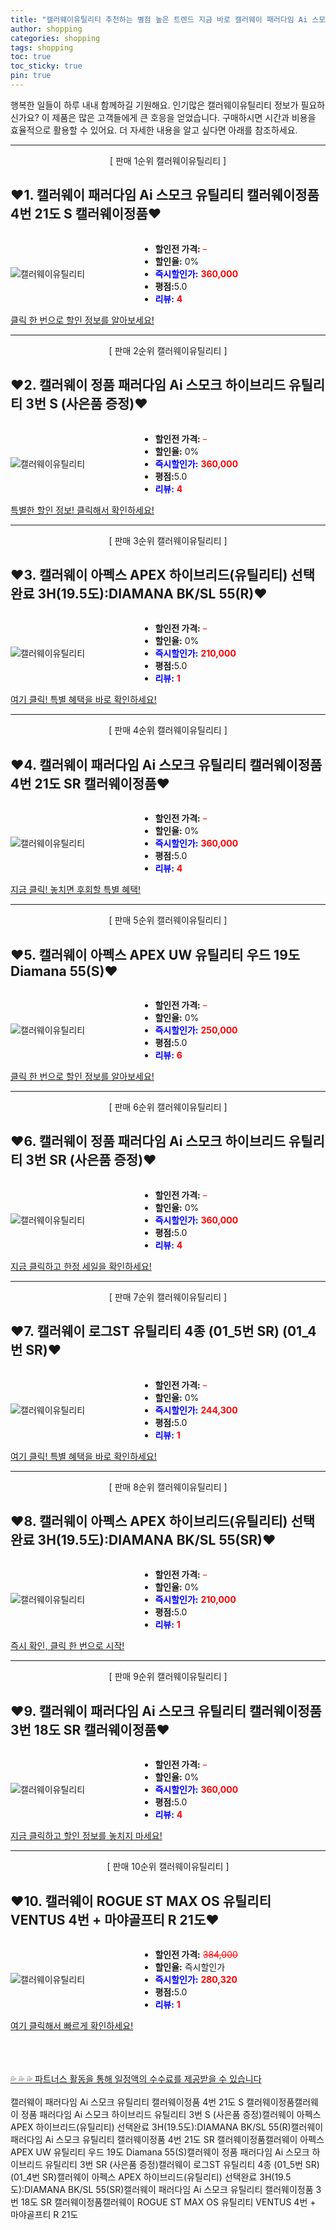 ```yaml
---
title: "캘러웨이유틸리티 추천하는 별점 높은 트렌드 지금 바로 캘러웨이 패러다임 Ai 스모크 유틸리티"
author: shopping
categories: shopping
tags: shopping
toc: true
toc_sticky: true
pin: true
---
```

행복한 일들이 하루 내내 함께하길 기원해요. 인기많은 캘러웨이유틸리티 정보가 필요하신가요?  이 제품은 많은 고객들에게 큰 호응을 얻었습니다. 구매하시면 시간과 비용을 효율적으로 활용할 수 있어요. 더 자세한 내용을 알고 싶다면 아래를 참조하세요.

---
<p class="toplist" style="margin: 0 auto; display: block; width: fit-content;">[ 판매 1순위 캘러웨이유틸리티 ]</p>

<h2><strong>❤️1. 캘러웨이 패러다임 Ai 스모크 유틸리티 캘러웨이정품 4번 21도 S 캘러웨이정품❤️</strong></h2>

<div style="display: flex; align-items: center;">
    <div style="flex: 0.4;">
        <img src="https://thumbnail9.coupangcdn.com/thumbnails/remote/230x230ex/image/vendor_inventory/12f7/e3afb908b201582e00a6ff8d9c9d5c132f1e3444780bcac94c5956e29f03.jpg" alt="캘러웨이유틸리티" style="max-width: 100%;">
    </div>
    <div style="flex: 0.6; margin-left: 10px;">
        <ul>
            <li><strong>할인전 가격:</strong> <del style="color: red;">-</del></li>
            <li><strong>할인율:</strong> 0%</li>
            <li><span style='color:blue'><strong>즉시할인가:</strong></span> <span style='color:red'><strong>360,000</strong></span></li>
            <li><strong>평점:</strong>5.0</li>
            <li><span style='color:blue'><strong>리뷰:</strong></span> <span style='color:red'><strong>4</strong></span></li>
        </ul>
    </div>
</div>
<div class="center">
    <a href="https://selin100587001.github.io?lptag=AF9450613&subid=githubio&pageKey=7940446835&traceid=V0-153&itemId=21869022514&vendorItemId=89323733089" class="myButton">
        클릭 한 번으로 할인 정보를 알아보세요!
    </a>
</div>


---
<p class="toplist" style="margin: 0 auto; display: block; width: fit-content;">[ 판매 2순위 캘러웨이유틸리티 ]</p>

<h2><strong>❤️2. 캘러웨이 정품 패러다임 Ai 스모크 하이브리드 유틸리티 3번 S (사은품 증정)❤️</strong></h2>

<div style="display: flex; align-items: center;">
    <div style="flex: 0.4;">
        <img src="https://thumbnail8.coupangcdn.com/thumbnails/remote/230x230ex/image/vendor_inventory/9309/7c751c163ba8f47eed70e9ce48a38ed241bb4959b64ec803acdb53165d50.jpg" alt="캘러웨이유틸리티" style="max-width: 100%;">
    </div>
    <div style="flex: 0.6; margin-left: 10px;">
        <ul>
            <li><strong>할인전 가격:</strong> <del style="color: red;">-</del></li>
            <li><strong>할인율:</strong> 0%</li>
            <li><span style='color:blue'><strong>즉시할인가:</strong></span> <span style='color:red'><strong>360,000</strong></span></li>
            <li><strong>평점:</strong>5.0</li>
            <li><span style='color:blue'><strong>리뷰:</strong></span> <span style='color:red'><strong>4</strong></span></li>
        </ul>
    </div>
</div>
<div class="center">
    <a href="https://selin100587001.github.io?lptag=AF9450613&subid=githubio&pageKey=8053931423&traceid=V0-153&itemId=22599795783&vendorItemId=89641455972" class="myButton">
        특별한 할인 정보! 클릭해서 확인하세요!
    </a>
</div>


---
<p class="toplist" style="margin: 0 auto; display: block; width: fit-content;">[ 판매 3순위 캘러웨이유틸리티 ]</p>

<h2><strong>❤️3. 캘러웨이 아펙스 APEX 하이브리드(유틸리티) 선택완료 3H(19.5도):DIAMANA BK/SL 55(R)❤️</strong></h2>

<div style="display: flex; align-items: center;">
    <div style="flex: 0.4;">
        <img src="https://thumbnail10.coupangcdn.com/thumbnails/remote/230x230ex/image/vendor_inventory/11b4/cb4488764676578cb9c80483c054797189a82c0fa79157ffbc3df28368f6.png" alt="캘러웨이유틸리티" style="max-width: 100%;">
    </div>
    <div style="flex: 0.6; margin-left: 10px;">
        <ul>
            <li><strong>할인전 가격:</strong> <del style="color: red;">-</del></li>
            <li><strong>할인율:</strong> 0%</li>
            <li><span style='color:blue'><strong>즉시할인가:</strong></span> <span style='color:red'><strong>210,000</strong></span></li>
            <li><strong>평점:</strong>5.0</li>
            <li><span style='color:blue'><strong>리뷰:</strong></span> <span style='color:red'><strong>1</strong></span></li>
        </ul>
    </div>
</div>
<div class="center">
    <a href="https://selin100587001.github.io?lptag=AF9450613&subid=githubio&pageKey=7719112316&traceid=V0-153&itemId=20711270590&vendorItemId=87804471521" class="myButton">
        여기 클릭! 특별 혜택을 바로 확인하세요!
    </a>
</div>


---
<p class="toplist" style="margin: 0 auto; display: block; width: fit-content;">[ 판매 4순위 캘러웨이유틸리티 ]</p>

<h2><strong>❤️4. 캘러웨이 패러다임 Ai 스모크 유틸리티 캘러웨이정품 4번 21도 SR 캘러웨이정품❤️</strong></h2>

<div style="display: flex; align-items: center;">
    <div style="flex: 0.4;">
        <img src="https://thumbnail9.coupangcdn.com/thumbnails/remote/230x230ex/image/vendor_inventory/12f7/e3afb908b201582e00a6ff8d9c9d5c132f1e3444780bcac94c5956e29f03.jpg" alt="캘러웨이유틸리티" style="max-width: 100%;">
    </div>
    <div style="flex: 0.6; margin-left: 10px;">
        <ul>
            <li><strong>할인전 가격:</strong> <del style="color: red;">-</del></li>
            <li><strong>할인율:</strong> 0%</li>
            <li><span style='color:blue'><strong>즉시할인가:</strong></span> <span style='color:red'><strong>360,000</strong></span></li>
            <li><strong>평점:</strong>5.0</li>
            <li><span style='color:blue'><strong>리뷰:</strong></span> <span style='color:red'><strong>4</strong></span></li>
        </ul>
    </div>
</div>
<div class="center">
    <a href="https://selin100587001.github.io?lptag=AF9450613&subid=githubio&pageKey=7940446835&traceid=V0-153&itemId=21869022512&vendorItemId=89323733000" class="myButton">
        지금 클릭! 놓치면 후회할 특별 혜택!
    </a>
</div>


---
<p class="toplist" style="margin: 0 auto; display: block; width: fit-content;">[ 판매 5순위 캘러웨이유틸리티 ]</p>

<h2><strong>❤️5. 캘러웨이 아펙스 APEX UW 유틸리티 우드 19도 Diamana 55(S)❤️</strong></h2>

<div style="display: flex; align-items: center;">
    <div style="flex: 0.4;">
        <img src="https://thumbnail9.coupangcdn.com/thumbnails/remote/230x230ex/image/vendor_inventory/4800/61cdb7584ff9ea0746d4ba403ba7a9c80b248fa87f7d09378170bf5ad189.png" alt="캘러웨이유틸리티" style="max-width: 100%;">
    </div>
    <div style="flex: 0.6; margin-left: 10px;">
        <ul>
            <li><strong>할인전 가격:</strong> <del style="color: red;">-</del></li>
            <li><strong>할인율:</strong> 0%</li>
            <li><span style='color:blue'><strong>즉시할인가:</strong></span> <span style='color:red'><strong>250,000</strong></span></li>
            <li><strong>평점:</strong>5.0</li>
            <li><span style='color:blue'><strong>리뷰:</strong></span> <span style='color:red'><strong>6</strong></span></li>
        </ul>
    </div>
</div>
<div class="center">
    <a href="https://selin100587001.github.io?lptag=AF9450613&subid=githubio&pageKey=7700011525&traceid=V0-153&itemId=20613522520&vendorItemId=87687869260" class="myButton">
        클릭 한 번으로 할인 정보를 알아보세요!
    </a>
</div>


---
<p class="toplist" style="margin: 0 auto; display: block; width: fit-content;">[ 판매 6순위 캘러웨이유틸리티 ]</p>

<h2><strong>❤️6. 캘러웨이 정품 패러다임 Ai 스모크 하이브리드 유틸리티 3번 SR (사은품 증정)❤️</strong></h2>

<div style="display: flex; align-items: center;">
    <div style="flex: 0.4;">
        <img src="https://thumbnail8.coupangcdn.com/thumbnails/remote/230x230ex/image/vendor_inventory/9309/7c751c163ba8f47eed70e9ce48a38ed241bb4959b64ec803acdb53165d50.jpg" alt="캘러웨이유틸리티" style="max-width: 100%;">
    </div>
    <div style="flex: 0.6; margin-left: 10px;">
        <ul>
            <li><strong>할인전 가격:</strong> <del style="color: red;">-</del></li>
            <li><strong>할인율:</strong> 0%</li>
            <li><span style='color:blue'><strong>즉시할인가:</strong></span> <span style='color:red'><strong>360,000</strong></span></li>
            <li><strong>평점:</strong>5.0</li>
            <li><span style='color:blue'><strong>리뷰:</strong></span> <span style='color:red'><strong>4</strong></span></li>
        </ul>
    </div>
</div>
<div class="center">
    <a href="https://selin100587001.github.io?lptag=AF9450613&subid=githubio&pageKey=8053931423&traceid=V0-153&itemId=22599795790&vendorItemId=89641456014" class="myButton">
        지금 클릭하고 한정 세일을 확인하세요!
    </a>
</div>


---
<p class="toplist" style="margin: 0 auto; display: block; width: fit-content;">[ 판매 7순위 캘러웨이유틸리티 ]</p>

<h2><strong>❤️7. 캘러웨이 로그ST 유틸리티 4종 (01_5번 SR) (01_4번 SR)❤️</strong></h2>

<div style="display: flex; align-items: center;">
    <div style="flex: 0.4;">
        <img src="https://thumbnail8.coupangcdn.com/thumbnails/remote/230x230ex/image/vendor_inventory/217a/c751b2eb15a94cf66e43dda41b0d1fa691c5093ad638ef4c33fdeb0e0883.jpg" alt="캘러웨이유틸리티" style="max-width: 100%;">
    </div>
    <div style="flex: 0.6; margin-left: 10px;">
        <ul>
            <li><strong>할인전 가격:</strong> <del style="color: red;">-</del></li>
            <li><strong>할인율:</strong> 0%</li>
            <li><span style='color:blue'><strong>즉시할인가:</strong></span> <span style='color:red'><strong>244,300</strong></span></li>
            <li><strong>평점:</strong>5.0</li>
            <li><span style='color:blue'><strong>리뷰:</strong></span> <span style='color:red'><strong>1</strong></span></li>
        </ul>
    </div>
</div>
<div class="center">
    <a href="https://selin100587001.github.io?lptag=AF9450613&subid=githubio&pageKey=7922781990&traceid=V0-153&itemId=21771312458&vendorItemId=88820185711" class="myButton">
        여기 클릭! 특별 혜택을 바로 확인하세요!
    </a>
</div>


---
<p class="toplist" style="margin: 0 auto; display: block; width: fit-content;">[ 판매 8순위 캘러웨이유틸리티 ]</p>

<h2><strong>❤️8. 캘러웨이 아펙스 APEX 하이브리드(유틸리티) 선택완료 3H(19.5도):DIAMANA BK/SL 55(SR)❤️</strong></h2>

<div style="display: flex; align-items: center;">
    <div style="flex: 0.4;">
        <img src="https://thumbnail10.coupangcdn.com/thumbnails/remote/230x230ex/image/vendor_inventory/11b4/cb4488764676578cb9c80483c054797189a82c0fa79157ffbc3df28368f6.png" alt="캘러웨이유틸리티" style="max-width: 100%;">
    </div>
    <div style="flex: 0.6; margin-left: 10px;">
        <ul>
            <li><strong>할인전 가격:</strong> <del style="color: red;">-</del></li>
            <li><strong>할인율:</strong> 0%</li>
            <li><span style='color:blue'><strong>즉시할인가:</strong></span> <span style='color:red'><strong>210,000</strong></span></li>
            <li><strong>평점:</strong>5.0</li>
            <li><span style='color:blue'><strong>리뷰:</strong></span> <span style='color:red'><strong>1</strong></span></li>
        </ul>
    </div>
</div>
<div class="center">
    <a href="https://selin100587001.github.io?lptag=AF9450613&subid=githubio&pageKey=7719112316&traceid=V0-153&itemId=20711270588&vendorItemId=87804471545" class="myButton">
        즉시 확인, 클릭 한 번으로 시작!
    </a>
</div>


---
<p class="toplist" style="margin: 0 auto; display: block; width: fit-content;">[ 판매 9순위 캘러웨이유틸리티 ]</p>

<h2><strong>❤️9. 캘러웨이 패러다임 Ai 스모크 유틸리티 캘러웨이정품 3번 18도 SR 캘러웨이정품❤️</strong></h2>

<div style="display: flex; align-items: center;">
    <div style="flex: 0.4;">
        <img src="https://thumbnail9.coupangcdn.com/thumbnails/remote/230x230ex/image/vendor_inventory/12f7/e3afb908b201582e00a6ff8d9c9d5c132f1e3444780bcac94c5956e29f03.jpg" alt="캘러웨이유틸리티" style="max-width: 100%;">
    </div>
    <div style="flex: 0.6; margin-left: 10px;">
        <ul>
            <li><strong>할인전 가격:</strong> <del style="color: red;">-</del></li>
            <li><strong>할인율:</strong> 0%</li>
            <li><span style='color:blue'><strong>즉시할인가:</strong></span> <span style='color:red'><strong>360,000</strong></span></li>
            <li><strong>평점:</strong>5.0</li>
            <li><span style='color:blue'><strong>리뷰:</strong></span> <span style='color:red'><strong>4</strong></span></li>
        </ul>
    </div>
</div>
<div class="center">
    <a href="https://selin100587001.github.io?lptag=AF9450613&subid=githubio&pageKey=7940446835&traceid=V0-153&itemId=21869022505&vendorItemId=89323733053" class="myButton">
        지금 클릭하고 할인 정보를 놓치지 마세요!
    </a>
</div>


---
<p class="toplist" style="margin: 0 auto; display: block; width: fit-content;">[ 판매 10순위 캘러웨이유틸리티 ]</p>

<h2><strong>❤️10. 캘러웨이 ROGUE ST MAX OS 유틸리티 VENTUS 4번 + 마야골프티 R 21도❤️</strong></h2>

<div style="display: flex; align-items: center;">
    <div style="flex: 0.4;">
        <img src="https://thumbnail8.coupangcdn.com/thumbnails/remote/230x230ex/image/retail/images/2015683544643940-f03f83ef-0dfe-4a1f-bbfe-02b9c8949490.jpg" alt="캘러웨이유틸리티" style="max-width: 100%;">
    </div>
    <div style="flex: 0.6; margin-left: 10px;">
        <ul>
            <li><strong>할인전 가격:</strong> <del style="color: red;">384,000</del></li>
            <li><strong>할인율:</strong> 즉시할인가</li>
            <li><span style='color:blue'><strong>즉시할인가:</strong></span> <span style='color:red'><strong>280,320</strong></span></li>
            <li><strong>평점:</strong>5.0</li>
            <li><span style='color:blue'><strong>리뷰:</strong></span> <span style='color:red'><strong>1</strong></span></li>
        </ul>
    </div>
</div>
<div class="center">
    <a href="https://selin100587001.github.io?lptag=AF9450613&subid=githubio&pageKey=6594945773&traceid=V0-153&itemId=14897145892&vendorItemId=82135907322" class="myButton">
        여기 클릭해서 빠르게 확인하세요!
    </a>
</div>

<br><br><br>[💦 💦 💦 파트너스 활동을 통해 일정액의 수수료를 제공받을 수 있습니다](https://link.coupang.com/a/bcpT2c)<br><br>캘러웨이 패러다임 Ai 스모크 유틸리티 캘러웨이정품 4번 21도 S 캘러웨이정품캘러웨이 정품 패러다임 Ai 스모크 하이브리드 유틸리티 3번 S (사은품 증정)캘러웨이 아펙스 APEX 하이브리드(유틸리티) 선택완료 3H(19.5도):DIAMANA BK/SL 55(R)캘러웨이 패러다임 Ai 스모크 유틸리티 캘러웨이정품 4번 21도 SR 캘러웨이정품캘러웨이 아펙스 APEX UW 유틸리티 우드 19도 Diamana 55(S)캘러웨이 정품 패러다임 Ai 스모크 하이브리드 유틸리티 3번 SR (사은품 증정)캘러웨이 로그ST 유틸리티 4종 (01_5번 SR) (01_4번 SR)캘러웨이 아펙스 APEX 하이브리드(유틸리티) 선택완료 3H(19.5도):DIAMANA BK/SL 55(SR)캘러웨이 패러다임 Ai 스모크 유틸리티 캘러웨이정품 3번 18도 SR 캘러웨이정품캘러웨이 ROGUE ST MAX OS 유틸리티 VENTUS 4번 + 마야골프티 R 21도